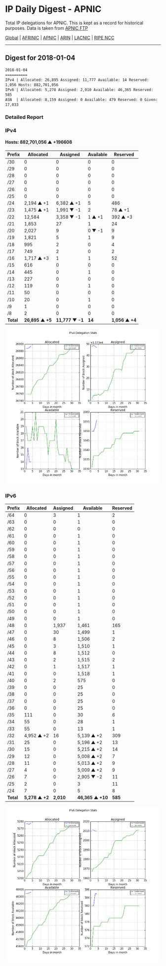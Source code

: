 # IP Daily Digest - APNIC

Total IP delegations for APNIC. This is kept as a record for historical purposes. Data is taken from [APNIC FTP](https://ftp.apnic.net/)

[Global](https://github.com/csmets/IP-Daily-Digest) | [AFRINIC](https://github.com/csmets/IP-Daily-Digest/tree/master/archives/AFRINIC) | [APNIC](https://github.com/csmets/IP-Daily-Digest/tree/master/archives/APNIC) | [ARIN](https://github.com/csmets/IP-Daily-Digest/tree/master/archives/ARIN) | [LACNIC](https://github.com/csmets/IP-Daily-Digest/tree/master/archives/LACNIC) | [RIPE NCC](https://github.com/csmets/IP-Daily-Digest/tree/master/archives/RIPE_NCC)

---

## Digest for 2018-01-04
```
2018-01-04
==========
IPv4 | Allocated: 26,895 Assigned: 11,777 Available: 14 Reserved: 1,056 Hosts: 882,701,056
IPv6 | Allocated: 5,278 Assigned: 2,010 Available: 46,365 Reserved: 585
ASN  | Allocated: 8,159 Assigned: 0 Available: 479 Reserved: 0 Given: 17,033
```

### Detailed Report

### IPv4

#### Hosts: **882,701,056 ▲ +196608**

| Prefix | Allocated | Assigned | Available | Reserved |
| ----- | ----- | ----- | ----- | ----- |
| /30 | 0 | 0 | 0 | 0 |
| /29 | 0 | 0 | 0 | 0 |
| /28 | 0 | 0 | 0 | 0 |
| /27 | 0 | 0 | 0 | 0 |
| /26 | 0 | 0 | 0 | 0 |
| /25 | 0 | 0 | 0 | 0 |
| /24 | 2,194 ▲ +1 | 6,382 ▲ +1 | 5 | 486 |
| /23 | 1,475 ▲ +1 | 1,991 ▼ -1 | 2 | 78 ▲ +1 |
| /22 | 12,584 | 3,358 ▼ -1 | 1 ▲ +1 | 392 ▲ +3 |
| /21 | 1,853 | 27 | 1 | 24 |
| /20 | 2,027 | 9 | 0 ▼ -1 | 9 |
| /19 | 1,821 | 5 | 1 | 9 |
| /18 | 995 | 2 | 0 | 4 |
| /17 | 749 | 2 | 0 | 2 |
| /16 | 1,717 ▲ +3 | 1 | 1 | 52 |
| /15 | 616 | 0 | 0 | 0 |
| /14 | 445 | 0 | 1 | 0 |
| /13 | 227 | 0 | 0 | 0 |
| /12 | 119 | 0 | 1 | 0 |
| /11 | 50 | 0 | 0 | 0 |
| /10 | 20 | 0 | 1 | 0 |
| /9 | 1 | 0 | 0 | 0 |
| /8 | 2 | 0 | 0 | 0 |
| **Total** | **26,895 ▲ +5** | **11,777 ▼ -1** | **14** | **1,056 ▲ +4** |

![ipv4-stats](ipv4-figure.png)

### IPv6

| Prefix | Allocated | Assigned | Available | Reserved |
| ----- | ----- | ----- | ----- | ----- |
| /64 | 0 | 3 | 1 | 2 |
| /63 | 0 | 0 | 1 | 0 |
| /62 | 0 | 0 | 0 | 0 |
| /61 | 0 | 0 | 1 | 0 |
| /60 | 0 | 0 | 1 | 0 |
| /59 | 0 | 0 | 1 | 0 |
| /58 | 0 | 0 | 1 | 0 |
| /57 | 0 | 0 | 1 | 0 |
| /56 | 0 | 0 | 1 | 0 |
| /55 | 0 | 0 | 1 | 0 |
| /54 | 0 | 0 | 1 | 0 |
| /53 | 0 | 0 | 1 | 0 |
| /52 | 0 | 0 | 1 | 0 |
| /51 | 0 | 0 | 1 | 0 |
| /50 | 0 | 0 | 1 | 0 |
| /49 | 0 | 0 | 1 | 0 |
| /48 | 0 | 1,937 | 1,461 | 165 |
| /47 | 0 | 30 | 1,499 | 1 |
| /46 | 0 | 8 | 1,506 | 2 |
| /45 | 0 | 3 | 1,510 | 1 |
| /44 | 0 | 8 | 1,512 | 0 |
| /43 | 0 | 2 | 1,515 | 2 |
| /42 | 0 | 1 | 1,517 | 1 |
| /41 | 0 | 0 | 1,518 | 1 |
| /40 | 0 | 2 | 575 | 0 |
| /39 | 0 | 0 | 25 | 0 |
| /38 | 0 | 0 | 25 | 0 |
| /37 | 0 | 0 | 25 | 0 |
| /36 | 0 | 0 | 25 | 0 |
| /35 | 111 | 0 | 30 | 6 |
| /34 | 55 | 0 | 28 | 1 |
| /33 | 55 | 0 | 13 | 1 |
| /32 | 4,952 ▲ +2 | 16 | 5,139 ▲ +2 | 309 |
| /31 | 25 | 0 | 5,196 ▲ +2 | 13 |
| /30 | 15 | 0 | 5,215 ▲ +2 | 14 |
| /29 | 12 | 0 | 5,008 ▲ +2 | 7 |
| /28 | 11 | 0 | 5,013 ▲ +2 | 9 |
| /27 | 4 | 0 | 5,009 ▲ +2 | 9 |
| /26 | 7 | 0 | 2,905 ▼ -2 | 11 |
| /25 | 2 | 0 | 3 | 11 |
| /24 | 7 | 0 | 5 | 8 |
| **Total** | **5,278 ▲ +2** | **2,010** | **46,365 ▲ +10** | **585** |

![ipv6-stats](ipv6-figure.png)